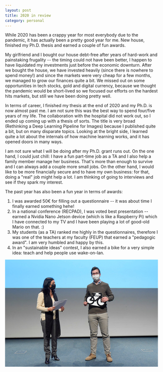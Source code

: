 ```yaml
---
layout: post
title: 2020 in review
category: personal
---
```


While 2020 has been a crappy year for most everybody due to the pandemic, it has actually been a pretty good year for me. New house, finished my Ph.D. thesis and earned a couple of fun awards.

My girlfriend and I bought our house debt-free after years of hard-work and painstaking frugality -- the timing could not have been better, I happen to have liquidated my investments just before the economic downturn. After we bought the house, we have invested heavily (since there is nowhere to spend money!) and since the markets were very cheap for a few months, we managed to grow our finances quite a bit. We missed out on some opportunities in tech stocks, gold and digital currency, because we thought the pandemic would be short-lived so we focused our efforts on the hardest hits markets, but still we have been doing pretty well.

In terms of career, I finished my thesis at the end of 2020 and my Ph.D. is now almost past me. I am not sure this was the best way to spend four/five years of my life. The collaboration with the hospital did not work out, so I ended up coming up with a thesis of sorts. The title is very broad (Rethinking a Deep Learning Pipeline for Images) because I published quite a bit, but on many disparate topics. Looking at the bright side, I learned quite a lot about the internals of how machine learning works, and it has opened doors in many ways.

I am not sure what I will be doing after my Ph.D. grant runs out. On the one hand, I could just chill: I have a fun part-time job as a TA and I also help a family member manage her business. That's more than enough to survive and I can always add a couple more small jobs. On the other hand, I would like to be more financially secure and to have my own business: for that, doing a "real" job might help a lot. I am thinking of going to interviews and see if they spark my interest.

The past year has also been a fun year in terms of awards:

1. I was awarded 50€ for filling out a questionnaire -- it was about time I finally earned something hehe!
2. In a national conference (RECPAD), I was voted best presentation -- earned a Nvidia Nano Jetson device (which is like a Raspberry Pi) which I have connected to my TV and I have been playing a lot of good-old Mario on that. :)
3. My students (as a TA) ranked me highly in the questionnaires, therefore I was one of the teachers at my faculty (FEUP) that earned a "pedagogic award". I am very humbled and happy by this.
4. In an "sustainable ideas" contest, I also earned a bike for a very simple idea: teach and help people use wake-on-lan.

<img src="/imgs/blog/2021-01/award.jpg" width="970">
